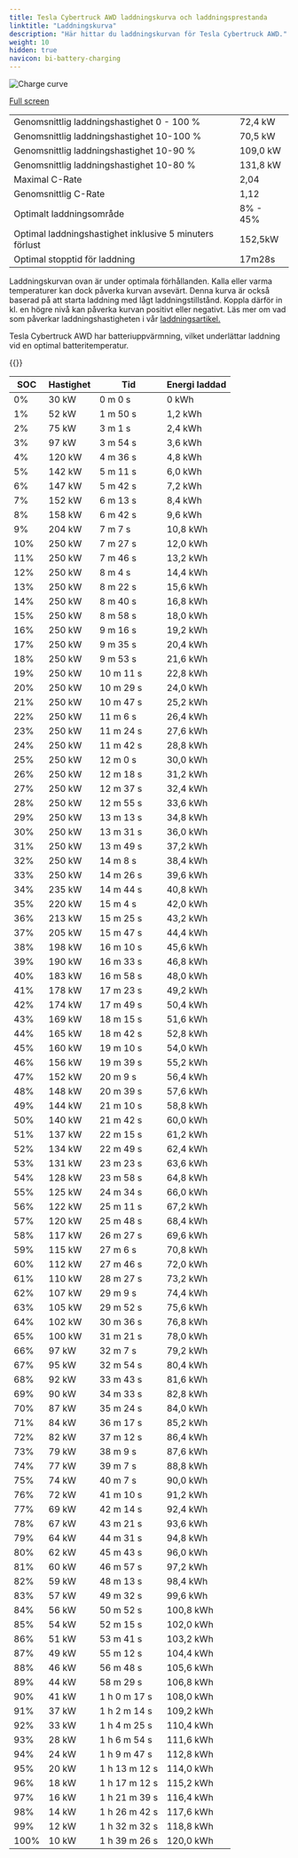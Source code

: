 ```yaml
---
title: Tesla Cybertruck AWD laddningskurva och laddningsprestanda
linktitle: "Laddningskurva"
description: "Här hittar du laddningskurvan för Tesla Cybertruck AWD."
weight: 10
hidden: true
navicon: bi-battery-charging
---
```

<!-- markdownlint-disable MD033 -->
<img src="../chargingcurve.svg" alt="Charge curve" class="img-fluid">

[Full screen](../chargingcurve.svg)


<table class="table table-striped">
<tbody>
<tr>
<td>Genomsnittlig laddningshastighet 0 - 100 %</td><td>72,4 kW</td>
</tr>
<tr>
<td>Genomsnittlig laddningshastighet 10-100 %</td><td>70,5 kW</td>
</tr>
<tr>
<td>Genomsnittlig laddningshastighet 10-90 %</td><td>109,0 kW</td>
</tr>
<tr>
<td>Genomsnittlig laddningshastighet 10-80 %</td><td>131,8 kW</td>
</tr>
<tr>
<td>Maximal C-Rate</td><td>2,04</td>
</tr>
<tr>
<td>Genomsnittlig C-Rate</td><td>1,12</td>
</tr>
<tr>
<td>Optimalt laddningsområde</td><td>8% - 45%</td>
</tr>
<tr>
<td>Optimal laddningshastighet inklusive 5 minuters förlust</td><td>152,5kW</td>
</tr>
<tr>
<td>Optimal stopptid för laddning</td><td>17m28s</td>
</tr>
</tbody>
</table>


Laddningskurvan ovan är under optimala förhållanden. Kalla eller varma temperaturer kan dock påverka kurvan avsevärt. Denna kurva är också baserad på att starta laddning med lågt laddningstillstånd. Koppla därför in kl. en högre nivå kan påverka kurvan positivt eller negativt. Läs mer om vad som påverkar laddningshastigheten i vår [laddningsartikel.](../../../../../technology/battery/charging/) 


Tesla Cybertruck AWD har batteriuppvärmning, vilket underlättar laddning vid en optimal batteritemperatur.


{{<evkxdisplayaddarticle />}}
<table class="table table-striped">
<thead>
<tr><th>SOC</th><th>Hastighet</th><th>Tid</th><th>Energi laddad</th></tr>
</thead>
<tbody>
<tr>
<td>0%</td><td>30 kW</td><td> 0 m 0 s </td><td>0 kWh </td>
</tr>
<tr>
<td>1%</td><td>52 kW</td><td> 1 m 50 s </td><td>1,2 kWh </td>
</tr>
<tr>
<td>2%</td><td>75 kW</td><td> 3 m 1 s </td><td>2,4 kWh </td>
</tr>
<tr>
<td>3%</td><td>97 kW</td><td> 3 m 54 s </td><td>3,6 kWh </td>
</tr>
<tr>
<td>4%</td><td>120 kW</td><td> 4 m 36 s </td><td>4,8 kWh </td>
</tr>
<tr>
<td>5%</td><td>142 kW</td><td> 5 m 11 s </td><td>6,0 kWh </td>
</tr>
<tr>
<td>6%</td><td>147 kW</td><td> 5 m 42 s </td><td>7,2 kWh </td>
</tr>
<tr>
<td>7%</td><td>152 kW</td><td> 6 m 13 s </td><td>8,4 kWh </td>
</tr>
<tr>
<td>8%</td><td>158 kW</td><td> 6 m 42 s </td><td>9,6 kWh </td>
</tr>
<tr>
<td>9%</td><td>204 kW</td><td> 7 m 7 s </td><td>10,8 kWh </td>
</tr>
<tr>
<td>10%</td><td>250 kW</td><td> 7 m 27 s </td><td>12,0 kWh </td>
</tr>
<tr>
<td>11%</td><td>250 kW</td><td> 7 m 46 s </td><td>13,2 kWh </td>
</tr>
<tr>
<td>12%</td><td>250 kW</td><td> 8 m 4 s </td><td>14,4 kWh </td>
</tr>
<tr>
<td>13%</td><td>250 kW</td><td> 8 m 22 s </td><td>15,6 kWh </td>
</tr>
<tr>
<td>14%</td><td>250 kW</td><td> 8 m 40 s </td><td>16,8 kWh </td>
</tr>
<tr>
<td>15%</td><td>250 kW</td><td> 8 m 58 s </td><td>18,0 kWh </td>
</tr>
<tr>
<td>16%</td><td>250 kW</td><td> 9 m 16 s </td><td>19,2 kWh </td>
</tr>
<tr>
<td>17%</td><td>250 kW</td><td> 9 m 35 s </td><td>20,4 kWh </td>
</tr>
<tr>
<td>18%</td><td>250 kW</td><td> 9 m 53 s </td><td>21,6 kWh </td>
</tr>
<tr>
<td>19%</td><td>250 kW</td><td> 10 m 11 s </td><td>22,8 kWh </td>
</tr>
<tr>
<td>20%</td><td>250 kW</td><td> 10 m 29 s </td><td>24,0 kWh </td>
</tr>
<tr>
<td>21%</td><td>250 kW</td><td> 10 m 47 s </td><td>25,2 kWh </td>
</tr>
<tr>
<td>22%</td><td>250 kW</td><td> 11 m 6 s </td><td>26,4 kWh </td>
</tr>
<tr>
<td>23%</td><td>250 kW</td><td> 11 m 24 s </td><td>27,6 kWh </td>
</tr>
<tr>
<td>24%</td><td>250 kW</td><td> 11 m 42 s </td><td>28,8 kWh </td>
</tr>
<tr>
<td>25%</td><td>250 kW</td><td> 12 m 0 s </td><td>30,0 kWh </td>
</tr>
<tr>
<td>26%</td><td>250 kW</td><td> 12 m 18 s </td><td>31,2 kWh </td>
</tr>
<tr>
<td>27%</td><td>250 kW</td><td> 12 m 37 s </td><td>32,4 kWh </td>
</tr>
<tr>
<td>28%</td><td>250 kW</td><td> 12 m 55 s </td><td>33,6 kWh </td>
</tr>
<tr>
<td>29%</td><td>250 kW</td><td> 13 m 13 s </td><td>34,8 kWh </td>
</tr>
<tr>
<td>30%</td><td>250 kW</td><td> 13 m 31 s </td><td>36,0 kWh </td>
</tr>
<tr>
<td>31%</td><td>250 kW</td><td> 13 m 49 s </td><td>37,2 kWh </td>
</tr>
<tr>
<td>32%</td><td>250 kW</td><td> 14 m 8 s </td><td>38,4 kWh </td>
</tr>
<tr>
<td>33%</td><td>250 kW</td><td> 14 m 26 s </td><td>39,6 kWh </td>
</tr>
<tr>
<td>34%</td><td>235 kW</td><td> 14 m 44 s </td><td>40,8 kWh </td>
</tr>
<tr>
<td>35%</td><td>220 kW</td><td> 15 m 4 s </td><td>42,0 kWh </td>
</tr>
<tr>
<td>36%</td><td>213 kW</td><td> 15 m 25 s </td><td>43,2 kWh </td>
</tr>
<tr>
<td>37%</td><td>205 kW</td><td> 15 m 47 s </td><td>44,4 kWh </td>
</tr>
<tr>
<td>38%</td><td>198 kW</td><td> 16 m 10 s </td><td>45,6 kWh </td>
</tr>
<tr>
<td>39%</td><td>190 kW</td><td> 16 m 33 s </td><td>46,8 kWh </td>
</tr>
<tr>
<td>40%</td><td>183 kW</td><td> 16 m 58 s </td><td>48,0 kWh </td>
</tr>
<tr>
<td>41%</td><td>178 kW</td><td> 17 m 23 s </td><td>49,2 kWh </td>
</tr>
<tr>
<td>42%</td><td>174 kW</td><td> 17 m 49 s </td><td>50,4 kWh </td>
</tr>
<tr>
<td>43%</td><td>169 kW</td><td> 18 m 15 s </td><td>51,6 kWh </td>
</tr>
<tr>
<td>44%</td><td>165 kW</td><td> 18 m 42 s </td><td>52,8 kWh </td>
</tr>
<tr>
<td>45%</td><td>160 kW</td><td> 19 m 10 s </td><td>54,0 kWh </td>
</tr>
<tr>
<td>46%</td><td>156 kW</td><td> 19 m 39 s </td><td>55,2 kWh </td>
</tr>
<tr>
<td>47%</td><td>152 kW</td><td> 20 m 9 s </td><td>56,4 kWh </td>
</tr>
<tr>
<td>48%</td><td>148 kW</td><td> 20 m 39 s </td><td>57,6 kWh </td>
</tr>
<tr>
<td>49%</td><td>144 kW</td><td> 21 m 10 s </td><td>58,8 kWh </td>
</tr>
<tr>
<td>50%</td><td>140 kW</td><td> 21 m 42 s </td><td>60,0 kWh </td>
</tr>
<tr>
<td>51%</td><td>137 kW</td><td> 22 m 15 s </td><td>61,2 kWh </td>
</tr>
<tr>
<td>52%</td><td>134 kW</td><td> 22 m 49 s </td><td>62,4 kWh </td>
</tr>
<tr>
<td>53%</td><td>131 kW</td><td> 23 m 23 s </td><td>63,6 kWh </td>
</tr>
<tr>
<td>54%</td><td>128 kW</td><td> 23 m 58 s </td><td>64,8 kWh </td>
</tr>
<tr>
<td>55%</td><td>125 kW</td><td> 24 m 34 s </td><td>66,0 kWh </td>
</tr>
<tr>
<td>56%</td><td>122 kW</td><td> 25 m 11 s </td><td>67,2 kWh </td>
</tr>
<tr>
<td>57%</td><td>120 kW</td><td> 25 m 48 s </td><td>68,4 kWh </td>
</tr>
<tr>
<td>58%</td><td>117 kW</td><td> 26 m 27 s </td><td>69,6 kWh </td>
</tr>
<tr>
<td>59%</td><td>115 kW</td><td> 27 m 6 s </td><td>70,8 kWh </td>
</tr>
<tr>
<td>60%</td><td>112 kW</td><td> 27 m 46 s </td><td>72,0 kWh </td>
</tr>
<tr>
<td>61%</td><td>110 kW</td><td> 28 m 27 s </td><td>73,2 kWh </td>
</tr>
<tr>
<td>62%</td><td>107 kW</td><td> 29 m 9 s </td><td>74,4 kWh </td>
</tr>
<tr>
<td>63%</td><td>105 kW</td><td> 29 m 52 s </td><td>75,6 kWh </td>
</tr>
<tr>
<td>64%</td><td>102 kW</td><td> 30 m 36 s </td><td>76,8 kWh </td>
</tr>
<tr>
<td>65%</td><td>100 kW</td><td> 31 m 21 s </td><td>78,0 kWh </td>
</tr>
<tr>
<td>66%</td><td>97 kW</td><td> 32 m 7 s </td><td>79,2 kWh </td>
</tr>
<tr>
<td>67%</td><td>95 kW</td><td> 32 m 54 s </td><td>80,4 kWh </td>
</tr>
<tr>
<td>68%</td><td>92 kW</td><td> 33 m 43 s </td><td>81,6 kWh </td>
</tr>
<tr>
<td>69%</td><td>90 kW</td><td> 34 m 33 s </td><td>82,8 kWh </td>
</tr>
<tr>
<td>70%</td><td>87 kW</td><td> 35 m 24 s </td><td>84,0 kWh </td>
</tr>
<tr>
<td>71%</td><td>84 kW</td><td> 36 m 17 s </td><td>85,2 kWh </td>
</tr>
<tr>
<td>72%</td><td>82 kW</td><td> 37 m 12 s </td><td>86,4 kWh </td>
</tr>
<tr>
<td>73%</td><td>79 kW</td><td> 38 m 9 s </td><td>87,6 kWh </td>
</tr>
<tr>
<td>74%</td><td>77 kW</td><td> 39 m 7 s </td><td>88,8 kWh </td>
</tr>
<tr>
<td>75%</td><td>74 kW</td><td> 40 m 7 s </td><td>90,0 kWh </td>
</tr>
<tr>
<td>76%</td><td>72 kW</td><td> 41 m 10 s </td><td>91,2 kWh </td>
</tr>
<tr>
<td>77%</td><td>69 kW</td><td> 42 m 14 s </td><td>92,4 kWh </td>
</tr>
<tr>
<td>78%</td><td>67 kW</td><td> 43 m 21 s </td><td>93,6 kWh </td>
</tr>
<tr>
<td>79%</td><td>64 kW</td><td> 44 m 31 s </td><td>94,8 kWh </td>
</tr>
<tr>
<td>80%</td><td>62 kW</td><td> 45 m 43 s </td><td>96,0 kWh </td>
</tr>
<tr>
<td>81%</td><td>60 kW</td><td> 46 m 57 s </td><td>97,2 kWh </td>
</tr>
<tr>
<td>82%</td><td>59 kW</td><td> 48 m 13 s </td><td>98,4 kWh </td>
</tr>
<tr>
<td>83%</td><td>57 kW</td><td> 49 m 32 s </td><td>99,6 kWh </td>
</tr>
<tr>
<td>84%</td><td>56 kW</td><td> 50 m 52 s </td><td>100,8 kWh </td>
</tr>
<tr>
<td>85%</td><td>54 kW</td><td> 52 m 15 s </td><td>102,0 kWh </td>
</tr>
<tr>
<td>86%</td><td>51 kW</td><td> 53 m 41 s </td><td>103,2 kWh </td>
</tr>
<tr>
<td>87%</td><td>49 kW</td><td> 55 m 12 s </td><td>104,4 kWh </td>
</tr>
<tr>
<td>88%</td><td>46 kW</td><td> 56 m 48 s </td><td>105,6 kWh </td>
</tr>
<tr>
<td>89%</td><td>44 kW</td><td> 58 m 29 s </td><td>106,8 kWh </td>
</tr>
<tr>
<td>90%</td><td>41 kW</td><td>1 h 0 m 17 s </td><td>108,0 kWh </td>
</tr>
<tr>
<td>91%</td><td>37 kW</td><td>1 h 2 m 14 s </td><td>109,2 kWh </td>
</tr>
<tr>
<td>92%</td><td>33 kW</td><td>1 h 4 m 25 s </td><td>110,4 kWh </td>
</tr>
<tr>
<td>93%</td><td>28 kW</td><td>1 h 6 m 54 s </td><td>111,6 kWh </td>
</tr>
<tr>
<td>94%</td><td>24 kW</td><td>1 h 9 m 47 s </td><td>112,8 kWh </td>
</tr>
<tr>
<td>95%</td><td>20 kW</td><td>1 h 13 m 12 s </td><td>114,0 kWh </td>
</tr>
<tr>
<td>96%</td><td>18 kW</td><td>1 h 17 m 12 s </td><td>115,2 kWh </td>
</tr>
<tr>
<td>97%</td><td>16 kW</td><td>1 h 21 m 39 s </td><td>116,4 kWh </td>
</tr>
<tr>
<td>98%</td><td>14 kW</td><td>1 h 26 m 42 s </td><td>117,6 kWh </td>
</tr>
<tr>
<td>99%</td><td>12 kW</td><td>1 h 32 m 32 s </td><td>118,8 kWh </td>
</tr>
<tr>
<td>100%</td><td>10 kW</td><td>1 h 39 m 26 s </td><td>120,0 kWh </td>
</tr>
</tbody>
</table>

